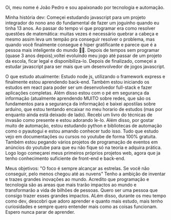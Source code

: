 Oi, meu nome é João Pedro e sou apaixonado por tecnologia e automação.

Minha história dev:
  Começei estudando javascript para um projeto integrador do nono ano do fundamental de fazer um joguinho quando eu tinha 13 anos. Ao passar do tempo vi que
programar era como resolver questões de matemática: muitas vezes é necessário quebrar a cabeça e mesmo assim leva um tempão pra conseguir resolver o problema,
mas quando você finalmente consegue é hiper gratificante e parece que é a pessoa mais inteligente do mundo 🤣🤣. Depois de tempos sem programar (quase 3 anos depois),voltei evoluíndo meu jogo até passar de um projeto da escola, ficar legal e disponibiliza-lo. Depois de finalizado, começei a estudar javascript para ser
mais que um desenvolvedor de jogos javascript.

O que estudo atualmente:
  Estudo node js, utilizando o framework express e finalmente estou aprendendo back-end. Também estou iniciando os estudos em react para poder ser um desenvolvedor full-stack e fazer aplicações completas. Além disso estou com o pé em segurança da informação (atualmente aprendendo MUITO sobre redes, que são os fundamentos para a segurança da informação) e baixei apostilas sobre arduíno, que estou tentando encaixar no meu horario de estudos (mas por enquanto ainda está deixado de lado).     Recebi um livro do técnicas de invasão como presente e estou adorando le-lo. Além disso, por gostar muito de automação, estou estudando python e bibliotecas de automação como o pyautogui e estou amando conhecer tudo isso. Tudo que estudo vejo em documentações ou cursos no youtube de forma 100% gratuita. Também estou pegando vários projetos de programação de eventos em anúncios do youtube para que eu não fique só na teoria e adquira prática. Logo logo começarei meus primeiros próprios projetos web, agora que ja tenho conhecimento suficiente de front-end e back-end.

Meus objetivos:
  "O foco é sempre alcançar as estrelas. Se você não conseguir, pelo menos chegou até as nuvens"
  Tenho a ambição de inventar e trazes grandes inovações ao mundo. Acredito que programação e tecnologia são as areas que mais trarão impactos ao mundo e transformarão a vida de bilhões de pessoas. Quero ser uma pessoa que consigo trazer esses grandes impactos.
  ALém disso, durante os meu tempo como dev, descobri que adoro aprender e quanto mais estudo, mais tenho curiosidades e sempre quero entender mais como as coisas funcionam. Espero nunca parar de aprender.
